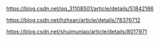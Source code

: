 https://blog.csdn.net/qq_31108501/article/details/51842166

https://blog.csdn.net/hzhsan/article/details/78376712

https://blog.csdn.net/shuimuniao/article/details/8017971
